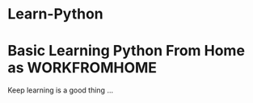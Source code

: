 # Learn-Python
# Basic Learning Python From Home as WORKFROMHOME

Keep learning is a good thing ...
